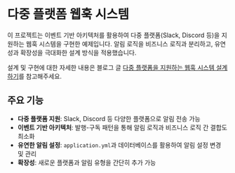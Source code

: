 # 다중 플랫폼 웹훅 시스템

이 프로젝트는 이벤트 기반 아키텍처를 활용하여 다중 플랫폼(Slack, Discord 등)을 지원하는 웹훅 시스템을 구현한 예제입니다. 알림 로직을 비즈니스 로직과 분리하고, 유연성과 확장성을 극대화한 설계 
방식을 적용했습니다.

설계 및 구현에 대한 자세한 내용은 블로그 글 [다중 플랫폼을 지원하는 웹훅 시스템 설계하기](https://limehee.tistory.com/6)를 참고해주세요.

## 주요 기능
- **다중 플랫폼 지원**: Slack, Discord 등 다양한 플랫폼으로 알림 전송 가능
- **이벤트 기반 아키텍처**: 발행-구독 패턴을 통해 알림 로직과 비즈니스 로직 간 결합도 최소화
- **유연한 알림 설정**: `application.yml`과 데이터베이스를 활용하여 알림 설정 변경 및 관리
- **확장성**: 새로운 플랫폼과 알림 유형을 간단히 추가 가능
